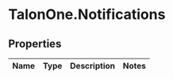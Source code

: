 # TalonOne.Notifications

## Properties
Name | Type | Description | Notes
------------ | ------------- | ------------- | -------------


